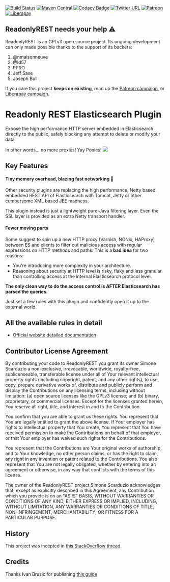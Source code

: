 [![Build Status](https://travis-ci.com/sscarduzio/elasticsearch-readonlyrest-plugin.svg?branch=master)](https://travis-ci.com/sscarduzio/elasticsearch-readonlyrest-plugin)
[![Maven Central](https://maven-badges.herokuapp.com/maven-central/tech.beshu.ror/audit_2.12/badge.svg)](https://maven-badges.herokuapp.com/maven-central/tech.beshu.ror/audit_2.12)
[![Codacy Badge](https://api.codacy.com/project/badge/grade/9ef51ae1e6e34deba913f22e2e4cbd56)](https://www.codacy.com/app/scarduzio/elasticsearch-readonlyrest-plugin)
[![Twitter URL](https://img.shields.io/twitter/url/http/shields.io.svg?style=social)](https://twitter.com/readonlyrest)
[![Patreon](http://i.imgur.com/Fw6Kft4.png)](https://www.patreon.com/readonlyrest)
[![Liberapay](https://liberapay.com/assets/widgets/donate.svg)](https://liberapay.com/sscarduzio/donate)

## ReadonlyREST needs your help ⚠️
ReadonlyREST is an GPLv3 open source project. Its ongoing development can only made possible thanks to the support of its backers:

1. @nmaisonneuve 
2. @Id57 
3. PPRO
4. Jeff Saxe
3. Joseph Bull

If you care this project **keeps on existing**, read up the [Patreon campaign](https://www.patreon.com/readonlyrest), or [Liberapay campaign](https://liberapay.com/sscarduzio/donate).

# Readonly REST Elasticsearch Plugin
Expose the high performance HTTP server embedded in Elasticsearch directly to the public, safely blocking any attempt to delete or modify your data.

In other words... no more proxies! Yay Ponies!
![](http://i.imgur.com/8CLtS1Z.jpg)

## Key Features

#### Tiny memory overhead, blazing fast networking :rocket:
Other security plugins are replacing the high performance, Netty based, embedded REST API of Elasticsearch with Tomcat, Jetty or other cumbersome XML based JEE madness.

This plugin instead is just a lightweight pure-Java filtering layer. Even the SSL layer is provided as an extra Netty transport handler.

#### Fewer moving parts
Some suggest to spin up a new HTTP proxy (Varnish, NGNix, HAProxy) between ES and clients to filter out malicious access with regular expressions on HTTP methods and paths. This is a **bad idea** for two reasons:
- You're introducing more complexity in your architecture.
- Reasoning about security at HTTP level is risky, flaky and less granular than controlling access at the internal Elasticsearch protocol level.

**The only clean way to do the access control is AFTER Elasticsearch has parsed the queries.**

Just set a few rules with this plugin and confidently open it up to the external world.

## All the available rules in detail
* [Official website detailed documentation](https://github.com/beshu-tech/readonlyrest-docs/blob/master/elasticsearch.md#rules)

## Contributor License Agreement

By contributing your code to ReadonlyREST you grant its owner Simone Scarduzio a non-exclusive, irrevocable, worldwide, royalty-free, sublicenseable, transferable license under all of Your relevant intellectual property rights (including copyright, patent, and any other rights), to use, copy, prepare derivative works of, distribute and publicly perform and display the Contributions on any licensing terms, including without limitation: (a) open source licenses like the GPLv3 license; and (b) binary, proprietary, or commercial licenses. Except for the licenses granted herein, You reserve all right, title, and interest in and to the Contribution.

You confirm that you are able to grant us these rights. You represent that You are legally entitled to grant the above license. If Your employer has rights to intellectual property that You create, You represent that You have received permission to make the Contributions on behalf of that employer, or that Your employer has waived such rights for the Contributions.

You represent that the Contributions are Your original works of authorship, and to Your knowledge, no other person claims, or has the right to claim, any right in any invention or patent related to the Contributions. You also represent that You are not legally obligated, whether by entering into an agreement or otherwise, in any way that conflicts with the terms of this license.

The owner of the ReadonlyREST project Simone Scarduzio acknowledges that, except as explicitly described in this Agreement, any Contribution which you provide is on an "AS IS" BASIS, WITHOUT WARRANTIES OR CONDITIONS OF ANY KIND, EITHER EXPRESS OR IMPLIED, INCLUDING, WITHOUT LIMITATION, ANY WARRANTIES OR CONDITIONS OF TITLE, NON-INFRINGEMENT, MERCHANTABILITY, OR FITNESS FOR A PARTICULAR PURPOSE.

## History
This project was incepted in [this StackOverflow thread](http://stackoverflow.com/questions/20406707/using-cloudfront-to-expose-elasticsearch-rest-api-in-read-only-get-head "StackOverflow").

## Credits
Thanks Ivan Brusic for publishing [this guide](http://blog.brusic.com/2011/09/create-pluggable-rest-endpoints-in.html "Ivan Brusic blog")
